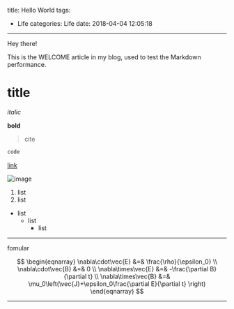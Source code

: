 title: Hello World
tags:
  - Life
categories: Life
date: 2018-04-04 12:05:18
---
Hey there!

This is the WELCOME article in my blog, used to test the Markdown performance.

<!--more-->

# title

*italic*

**bold**

> cite

```python
code
```

[link](http://leoch.xyz)

![image]()

1. list
2. list

- list
	+ list
    	* list 
---
fomular

$$
\begin{eqnarray}
\nabla\cdot\vec{E} &=& \frac{\rho}{\epsilon_0} \\
\nabla\cdot\vec{B} &=& 0 \\
\nabla\times\vec{E} &=& -\frac{\partial B}{\partial t} \\
\nabla\times\vec{B} &=& \mu_0\left(\vec{J}+\epsilon_0\frac{\partial E}{\partial t} \right)
\end{eqnarray}
$$

---
